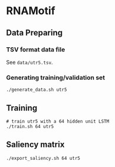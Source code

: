 # RNAMotif


## Data Preparing

### TSV format data file

See `data/utr5.tsv`.


### Generating training/validation set

```
./generate_data.sh utr5
```

## Training 

```shell
# train utr5 with a 64 hidden unit LSTM
./train.sh 64 utr5
```



## Saliency matrix


```shell 
./export_saliency.sh 64 utr5  
```
